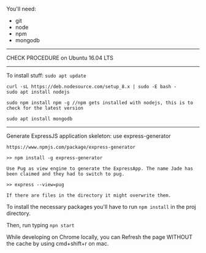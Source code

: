 You'll need:
- git
- node
- npm
- mongodb

**************************************
CHECK PROCEDURE on Ubuntu 16.04 LTS
**************************************
To install stuff:
`sudo apt update`

```
curl -sL https://deb.nodesource.com/setup_8.x | sudo -E bash -
sudo apt install nodejs
```

`sudo npm install npm -g //npm gets installed with nodejs, this is to check for the latest version`

`sudo apt install mongodb`
**************************************

Generate ExpressJS application skeleton: use express-generator

	https://www.npmjs.com/package/express-generator

	>> npm install -g express-generator

	Use Pug as view engine to generate the ExpressApp. The name Jade has been claimed and they had to switch to pug.

	>> express --view=pug

	If there are files in the directory it might overwrite them.

To install the necessary packages you'll have to run
`npm install`
in the proj directory.

Then, run typing `npn start`

While developing on Chrome locally, you can Refresh the page WITHOUT the cache by using cmd+shift+r on mac.
